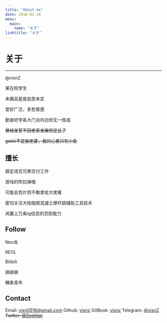 ```yaml
---
title: "About me"
date: 2018-01-16
menu:
  main:
    name: "关于"
linktitle: "关于"
---
```



# 关于
---

@visnZ

某在校学生

未婚且星座血型未定

爱好广泛，多愁善感

勤奋好学各大门派内功但无一炼成

~~曾经发誓不回老家发展但是怂了~~

~~gakki不是我老婆，我的心里只有小鱼~~

## 擅长

薛定谔式可靠交付工作

游戏的吹拉弹唱

可能会剪片但不敢拿给大佬看

密切关注大陆版图混凝土撑杆跳辅助工具技术

闲置上万条tg信息的忍耐能力

## Follow

Neo龙

REOL

Bilibili

崩崩崩

粿条青年

## Contact

Email: visn0518@gmail.com
Github: [visnz](https://github.com/visnz)
GitBook: [visnz](https://www.gitbook.com/@visnz)
Telegram: [@visnZ](https://t.me/visnZ)
~~Twitter: [@ZeoVisn](https://twitter.com/ZeoVisn)~~

